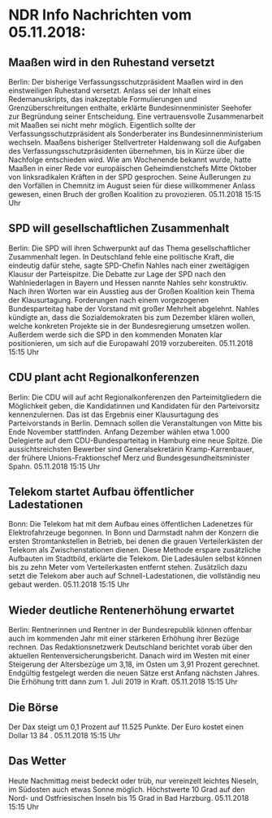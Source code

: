 # NDR Info Nachrichten vom 05.11.2018:


## Maaßen wird in den Ruhestand versetzt
Berlin: Der bisherige Verfassungsschutzpräsident Maaßen wird in den einstweiligen Ruhestand versetzt. Anlass sei der Inhalt eines Redemanuskripts, das inakzeptable Formulierungen und Grenzüberschreitungen enthalte, erklärte Bundesinnenminister Seehofer zur Begründung seiner Entscheidung. Eine vertrauensvolle Zusammenarbeit mit Maaßen sei nicht mehr möglich. Eigentlich sollte der Verfassungsschutzpräsident als Sonderberater ins Bundesinnenministerium wechseln. Maaßens bisheriger Stellvertreter Haldenwang soll die Aufgaben des Verfassungsschutzpräsidenten übernehmen, bis in Kürze über die Nachfolge entschieden wird. Wie am Wochenende bekannt wurde, hatte Maaßen in einer Rede vor europäischen Geheimdienstchefs Mitte Oktober von linksradikalen Kräften in der SPD gesprochen. Seine Äußerungen zu den Vorfällen in Chemnitz im August seien für diese willkommener Anlass gewesen, einen Bruch der großen Koalition zu provozieren. 05.11.2018 15:15 Uhr 

## SPD will gesellschaftlichen Zusammenhalt
Berlin: Die SPD will ihren Schwerpunkt auf das Thema gesellschaftlicher Zusammenhalt legen. In Deutschland fehle eine politische Kraft, die eindeutig dafür stehe, sagte SPD-Chefin Nahles nach einer zweitägigen Klausur der Parteispitze. Die Debatte zur Lage der SPD nach den Wahlniederlagen in Bayern und Hessen nannte Nahles sehr konstruktiv. Nach ihren Worten war ein Ausstieg aus der Großen Koalition kein Thema der Klausurtagung. Forderungen nach einem vorgezogenen Bundesparteitag habe der Vorstand mit großer Mehrheit abgelehnt. Nahles kündigte an, dass die Sozialdemokraten bis zum Dezember klären wollen, welche konkreten Projekte sie in der Bundesregierung umsetzen wollen. Außerdem werde sich die SPD in den kommenden Monaten klar positionieren, um sich auf die Europawahl 2019 vorzubereiten. 05.11.2018 15:15 Uhr 

## CDU plant acht Regionalkonferenzen
Berlin: Die CDU will auf acht Regionalkonferenzen den Parteimitgliedern die Möglichkeit geben, die Kandidatinnen und Kandidaten für den Parteivorsitz kennenzulernen. Das ist das Ergebnis einer Klausurtagung des Parteivorstands in Berlin. Demnach sollen die Veranstaltungen von Mitte bis Ende November stattfinden. Anfang Dezember wählen etwa 1.000 Delegierte auf dem CDU-Bundesparteitag in Hamburg eine neue Spitze. Die aussichtsreichsten Bewerber sind Generalsekretärin Kramp-Karrenbauer, der frühere Unions-Fraktionschef Merz und Bundesgesundheitsminister Spahn. 05.11.2018 15:15 Uhr 

## Telekom startet Aufbau öffentlicher Ladestationen
Bonn: Die Telekom hat mit dem Aufbau eines öffentlichen Ladenetzes für Elektrofahrzeuge begonnen. In Bonn und Darmstadt nahm der Konzern die ersten Stromtankstellen in Betrieb, bei denen die grauen Verteilerkästen der Telekom als Zwischenstationen dienen. Diese Methode erspare zusätzliche Aufbauten im Stadtbild, erklärte die Telekom. Die Ladesäulen selbst können bis zu zehn Meter vom Verteilerkasten entfernt stehen. Zusätzlich dazu setzt die Telekom aber auch auf Schnell-Ladestationen, die vollständig neu gebaut werden. 05.11.2018 15:15 Uhr 

## Wieder deutliche Rentenerhöhung erwartet
Berlin:	Rentnerinnen und Rentner in der Bundesrepublik können offenbar auch im kommenden Jahr mit einer stärkeren Erhöhung ihrer Bezüge rechnen. Das Redaktionsnetzwerk Deutschland berichtet vorab über den aktuellen Rentenversicherungsbericht. Danach wird im Westen mit einer Steigerung der Altersbezüge um 3,18, im Osten um 3,91 Prozent gerechnet. Endgültig festgelegt werden die neuen Sätze erst Anfang nächsten Jahres. Die Erhöhung tritt dann zum 1. Juli 2019 in Kraft. 05.11.2018 15:15 Uhr 

## Die Börse
Der Dax steigt um  0,1  Prozent auf  11.525  Punkte. Der Euro kostet einen Dollar  13 84 . 05.11.2018 15:15 Uhr 

## Das Wetter
Heute Nachmittag meist bedeckt oder trüb, nur vereinzelt leichtes Nieseln, im Südosten auch etwas Sonne möglich. Höchstwerte 10 Grad auf den Nord- und Ostfriesischen Inseln bis 15 Grad in Bad Harzburg. 05.11.2018 15:15 Uhr 
